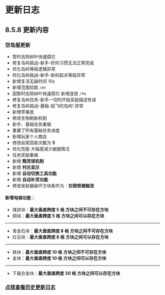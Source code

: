 # 更新日志

## 8.5.8 更新内容

### 空岛服更新

- 暂时去除树叶快速腐烂
- 修复岛屿挑战-新手-好的习惯无法正常完成
- 优化岛屿等级逻辑异常
- 优化岛屿挑战-新手-新的起点等级异常
- 新增复活无敌时间 10s
- 新增范围拾取 `/mt`
- 因暂时去除树叶快速腐烂 新增连锁 `/fm`
- 修复岛屿任务-新手一切的开始奖励描述有误
- 修复岛屿挑战-基础-起飞的岛屿! 异常
- 新增苹果皮
- 修改生物刷新机制
- 新手、基础任务重做
- 重置了所有基础任务进度
- 新增玩家个人商店
- 修改岩浆回收次数为 **5**
- 优化性能 大幅度减少崩服情况
- 任务奖励重做
- 新增 **精灵球机制**
- 新增 **村庄显示**
- 新增 **自动切换工具功能**
- 新增 **自动补货功能**
- 修改发射器破坏方块条件为：**仅限铁镐触发**

#### 新增电梯功能：

- 煤炭块：**最大垂直跨度 5 格 方块之间不可存在方块**
- 铜块：**最大垂直跨度 5 格 方块之间可以存在方块**

---

- 青金石块：**最大垂直跨度 8 格 方块之间不可存在方块**
- 红石块：**最大垂直跨度 8 格 方块之间可以存在方块**

---

- 铁块：**最大垂直跨度 10 格 方块之间不可存在方块**
- 金块：**最大垂直跨度 10 格 方块之间可以存在方块**

---

- 下届合金块：**最大垂直跨度 30 格 方块之间可以存在方块**

### [点我查看历史更新日志](/UPDATE_old.md)
